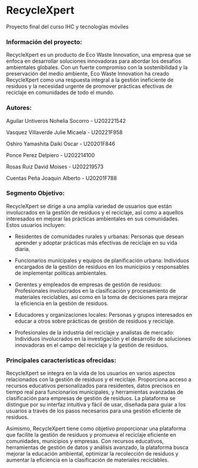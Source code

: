 # RecycleXpert
Proyecto final del curso IHC y tecnologías móviles

### Información del proyecto:

RecycleXpert es un producto de Eco Waste Innovation, una empresa que se enfoca en desarrollar soluciones innovadoras para abordar los desafíos ambientales globales. Con un fuerte compromiso con la sostenibilidad y la preservación del medio ambiente, Eco Waste Innovation ha creado RecycleXpert como una respuesta integral a la gestión ineficiente de residuos y la necesidad urgente de promover prácticas efectivas de reciclaje en comunidades de todo el mundo.


### Autores:

Aguilar Untiveros Nohelia Socorro - U202221542

Vasquez Villaverde Julie Micaela - U20221F958

Oshiro Yamashita Daiki Oscar - U20201F846

Ponce Perez Delpiero - U202214100

Rosas Ruiz David Moises - U202219573

Cuentas Peña Joaquin Alberto - U20201F788

### Segmento Objetivo:

RecycleXpert se dirige a una amplia variedad de usuarios que están involucrados en la gestión de residuos y el reciclaje, así como a aquellos interesados en mejorar las prácticas ambientales en sus comunidades. Estos usuarios incluyen: 

- Residentes de comunidades rurales y urbanas: Personas que desean aprender y adoptar prácticas más efectivas de reciclaje en su vida diaria. 

- Funcionarios municipales y equipos de planificación urbana: Individuos encargados de la gestión de residuos en los municipios y responsables de implementar políticas ambientales. 

- Gerentes y empleados de empresas de gestión de residuos: Profesionales involucrados en la clasificación y procesamiento de materiales reciclables, así como en la toma de decisiones para mejorar la eficiencia en la gestión de residuos. 

- Educadores y organizaciones locales: Personas y grupos interesados en educar a otros sobre prácticas de gestión de residuos y reciclaje. 

- Profesionales de la industria del reciclaje y analistas de mercado: Individuos involucrados en la investigación y el desarrollo de soluciones innovadoras en el campo del reciclaje y la gestión de residuos.


### Principales características ofrecidas:

RecycleXpert se integra en la vida de los usuarios en varios aspectos relacionados con la gestión de residuos y el reciclaje. Proporciona acceso a recursos educativos personalizados para residentes, datos precisos en tiempo real para funcionarios municipales, y herramientas avanzadas de clasificación para empresas de gestión de residuos. La plataforma se distingue por su interfaz intuitiva y fácil de usar, diseñada para guiar a los usuarios a través de los pasos necesarios para una gestión eficiente de residuos. 

Asimismo, RecycleXpert tiene como objetivo proporcionar una plataforma que facilite la gestión de residuos y promueva el reciclaje eficiente en comunidades, municipios y empresas. Con recursos educativos, herramientas de gestión de datos y análisis avanzado, la plataforma busca mejorar la educación ambiental, optimizar la recolección de residuos y aumentar la eficiencia en la clasificación de materiales reciclables. 







